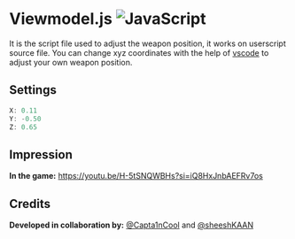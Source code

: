 # Viewmodel.js ![JavaScript](https://img.shields.io/badge/javascript-%23323330.svg?style=for-the-badge&logo=javascript&logoColor=%23F7DF1E)
It is the script file used to adjust the weapon position, it works on userscript source file. You can change xyz coordinates with the help of [vscode](https://code.visualstudio.com/) to adjust your own weapon position.
## Settings

```js
X: 0.11
Y: -0.50
Z: 0.65
```
## Impression
**In the game:**
https://youtu.be/H-5tSNQWBHs?si=iQ8HxJnbAEFRv7os

## Credits
**Developed in collaboration by:** [@Capta1nCool](https://github.com/Capta1nCool) and [@sheeshKAAN](https://github.com/sheeshKAAN)
